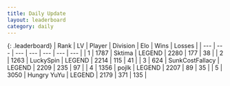 ```yaml
---
title: Daily Update
layout: leaderboard
category: daily
---
```


{: .leaderboard}
| Rank | LV | Player | Division | Elo | Wins | Losses |
| --- | --- | --- | --- | --- | --- | --- |
| <span data-change="0">1</span> | 1787 | <span title="ID: 353063">Sktima</span> | LEGEND | <span data-change="0">2280</span> | <span data-change="0">177</span> | <span data-change="0">38</span> |
| <span data-change="2">2</span> | 1263 | <span title="ID: 498412">LuckySpin</span> | LEGEND | <span data-change="8">2214</span> | <span data-change="2">115</span> | <span data-change="0">41</span> |
| <span data-change="10">3</span> | 624 | <span title="ID: 402846">SunkCostFallacy</span> | LEGEND | <span data-change="99">2209</span> | <span data-change="28">235</span> | <span data-change="4">97</span> |
| <span data-change="-1">4</span> | 1356 | <span title="ID: 4783">pojlk</span> | LEGEND | <span data-change="0">2207</span> | <span data-change="0">89</span> | <span data-change="0">35</span> |
| <span data-change="-3">5</span> | 3050 | <span title="ID: 164871">Hungry YuYu</span> | LEGEND | <span data-change="-30">2179</span> | <span data-change="4">371</span> | <span data-change="4">135</span> |